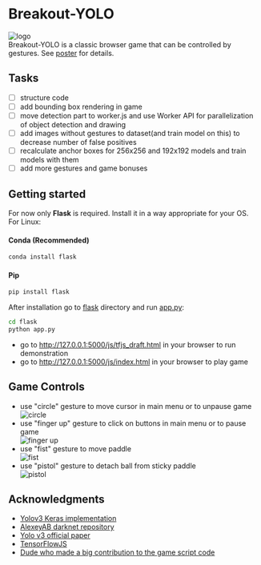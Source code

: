 # Breakout-YOLO
![logo](https://github.com/vovaf709/Breakout-YOLO/blob/master/flask/js/Images/logo_yolo.png)  
Breakout-YOLO is a classic browser game that can be controlled by gestures. See [poster](https://github.com/vovaf709/Breakout-YOLO/blob/master/YOLO.pdf) for details.
## Tasks
- [ ] structure code
- [ ] add bounding box rendering in game
- [ ] move detection part to worker.js and use Worker API for parallelization of object detection and drawing
- [ ] add images without gestures to dataset(and train model on this) to decrease number of false positives
- [ ] recalculate anchor boxes for 256x256 and 192x192 models and train models with them
- [ ] add more gestures and game bonuses 
## Getting started

For now only **Flask** is required. Install it in a way appropriate for your OS. For Linux:
#### Conda (Recommended)
```bash
conda install flask
```
#### Pip
```bash
pip install flask
```
After installation go to [flask](https://github.com/vovaf709/Breakout-YOLO/tree/master/flask) directory and run [app.py](https://github.com/vovaf709/Breakout-YOLO/blob/master/flask/app.py):
```bash
cd flask
python app.py
```
+ go to http://127.0.0.1:5000/js/tfjs_draft.html in your browser to run demonstration 
+ go to http://127.0.0.1:5000/js/index.html in your browser to play game  
## Game Controls 
+ use "circle" gesture to move cursor in main menu or to unpause game  
![circle](https://github.com/vovaf709/Breakout-YOLO/blob/master/flask/js/Images/2.png)
+ use "finger up" gesture to click on buttons in main menu or to pause game  
![finger up](https://github.com/vovaf709/Breakout-YOLO/blob/master/flask/js/Images/1.png)
+ use "fist" gesture to move paddle  
![fist](https://github.com/vovaf709/Breakout-YOLO/blob/master/flask/js/Images/4.png)
+ use "pistol" gesture to detach ball from sticky paddle  
![pistol](https://github.com/vovaf709/Breakout-YOLO/blob/master/flask/js/Images/3.png)  
## Acknowledgments
* [Yolov3 Keras implementation](https://github.com/qqwweee/keras-yolo3)
* [AlexeyAB darknet repository](https://github.com/AlexeyAB/darknet)
* [Yolo v3 official paper](https://arxiv.org/abs/1804.02767)
* [TensorFlowJS](https://github.com/tensorflow/tfjs)
* [Dude who made a big contribution to the game script code](https://github.com/MeneTelk0)



